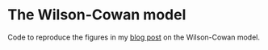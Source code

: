 # The Wilson-Cowan model

Code to reproduce the figures in my [blog post](https://nacloos.github.io/wilson-cowan.html) on the Wilson-Cowan model.
